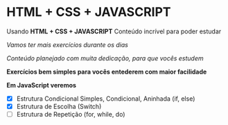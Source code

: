 # HTML + CSS + JAVASCRIPT
 Usando **HTML + CSS + JAVASCRIPT**
 Conteúdo incrível para poder estudar 

 *Vamos ter mais exercícios durante os dias*
 
 _Conteúdo planejado com muita dedicação, para que vocês estudem_
 
 **Exercícios bem simples para vocês entederem com maior facilidade**


**Em JavaScript veremos**
 - [x] Estrutura Condicional Simples, Condicional, Aninhada (if, else) 
 - [x] Estrutura de Escolha (Switch)
 - [ ] Estrutura de Repetição (for, while, do)
